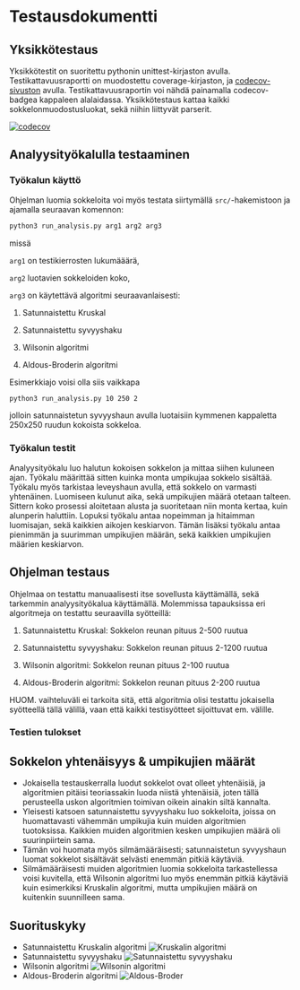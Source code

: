 # Testausdokumentti

## Yksikkötestaus

Yksikkötestit on suoritettu pythonin unittest-kirjaston avulla. Testikattavuusraportti on muodostettu coverage-kirjaston, ja [codecov-sivuston](https://about.codecov.io/) avulla.
Testikattavuusraportin voi nähdä painamalla codecov-badgea kappaleen alalaidassa.
Yksikkötestaus kattaa kaikki sokkelonmuodostusluokat, sekä niihin liittyvät parserit.

[![codecov](https://codecov.io/gh/mikeessi/tiralabra/branch/main/graph/badge.svg?token=NX4Q35CUJ2)](https://codecov.io/gh/mikeessi/tiralabra)

## Analyysityökalulla testaaminen

### Työkalun käyttö

Ohjelman luomia sokkeloita voi myös testata siirtymällä ``src/``-hakemistoon ja ajamalla seuraavan komennon:

```bash
python3 run_analysis.py arg1 arg2 arg3
```
missä

``arg1`` on testikierrosten lukumääärä,

``arg2`` luotavien sokkeloiden koko,

``arg3`` on käytettävä algoritmi seuraavanlaisesti:

1. Satunnaistettu Kruskal

2. Satunnaistettu syvyyshaku

3. Wilsonin algoritmi

4. Aldous-Broderin algoritmi

Esimerkkiajo voisi olla siis vaikkapa

```bash
python3 run_analysis.py 10 250 2
```
jolloin satunnaistetun syvyyshaun avulla luotaisiin kymmenen kappaletta 250x250 ruudun kokoista sokkeloa.

### Työkalun testit

Analyysityökalu luo halutun kokoisen sokkelon ja mittaa siihen kuluneen ajan.
Työkalu määrittää sitten kuinka monta umpikujaa sokkelo sisältää. Työkalu myös tarkistaa leveyshaun avulla, että sokkelo on varmasti yhtenäinen.
Luomiseen kulunut aika, sekä umpikujien määrä otetaan talteen. Sittern koko prosessi aloitetaan alusta ja suoritetaan niin monta kertaa, kuin alunperin haluttiin.
Lopuksi työkalu antaa nopeimman ja hitaimman luomisajan, sekä kaikkien aikojen keskiarvon. Tämän lisäksi työkalu antaa pienimmän ja suurimman umpikujien määrän, sekä kaikkien umpikujien määrien keskiarvon.

## Ohjelman testaus

Ohjelmaa on testattu manuaalisesti itse sovellusta käyttämällä, sekä tarkemmin analyysityökalua käyttämällä.
Molemmissa tapauksissa eri algoritmeja on testattu seuraavilla syötteillä:

1. Satunnaistettu Kruskal: Sokkelon reunan pituus 2-500 ruutua

2. Satunnaistettu syvyyshaku: Sokkelon reunan pituus 2-1200 ruutua

3. Wilsonin algoritmi: Sokkelon reunan pituus 2-100 ruutua

4. Aldous-Broderin algoritmi: Sokkelon reunan pituus 2-200 ruutua

HUOM. vaihteluväli ei tarkoita sitä, että algoritmia olisi testattu jokaisella syötteellä tällä välillä, vaan että kaikki testisyötteet sijoittuvat em. välille.


### Testien tulokset

## Sokkelon yhtenäisyys & umpikujien määrät

- Jokaisella testauskerralla luodut sokkelot ovat olleet yhtenäisiä, ja algoritmien pitäisi teoriassakin luoda niistä yhtenäisiä, joten tällä perusteella uskon algoritmien toimivan oikein ainakin siltä kannalta.
- Yleisesti katsoen satunnaistettu syvyyshaku luo sokkeloita, joissa on huomattavasti vähemmän umpikujia kuin muiden algoritmien tuotoksissa. Kaikkien muiden algoritmien kesken umpikujien määrä oli suurinpiirtein sama. 
- Tämän voi huomata myös silmämääräisesti; satunnaistetun syvyyshaun luomat sokkelot sisältävät selvästi enemmän pitkiä käytäviä.
- Silmämääräisesti muiden algoritmien luomia sokkeloita tarkastellessa voisi kuvitella, että Wilsonin algoritmi luo myös enemmän pitkiä käytäviä kuin esimerkiksi Kruskalin algoritmi, mutta umpikujien määrä on kuitenkin suunnilleen sama.

## Suorituskyky

- Satunnaistettu Kruskalin algoritmi
![Kruskalin algoritmi](https://github.com/mikeessi/tiralabra/Dokumentaatio/kuvat/r_kruskal_times.png)
- Satunnaistettu syvyyshaku
![Satunnaistettu syvyyshaku](https://github.com/mikeessi/tiralabra/Dokumentaatio/kuvat/r_bfs_times.png)
- Wilsonin algoritmi
![Wilsonin algoritmi](https://github.com/mikeessi/tiralabra/Dokumentaatio/kuvat/wilson_times.png)
- Aldous-Broderin algoritmi
![Aldous-Broder](https://github.com/mikeessi/tiralabra/Dokumentaatio/kuvat/ab_times.png)

